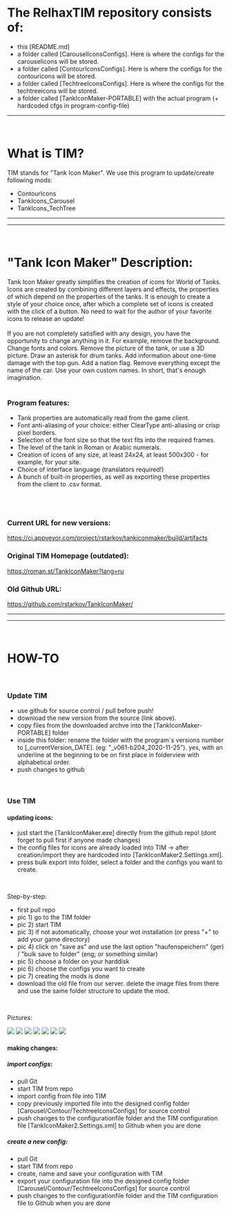 # The RelhaxTIM repository consists of: 
- this [README.md]
- a folder called [CarouselIconsConfigs]. Here is where the configs for the carouselicons will be stored.
- a folder called [ContourIconsConfigs].  Here is where the configs for the contouricons will be stored. 
- a folder called [TechtreeIconsConfigs].  Here is where the configs for the techtreeicons will be stored.
- a folder called [TankIconMaker-PORTABLE] with the actual program (+ hardcoded cfgs in program-config-file)
------------------------------------------------------------------- 
 <br>
 
# What is TIM? 
TIM stands for "Tank Icon Maker".
We use this program to update/create following mods:
- ContourIcons
- TankIcons_Carousel
- TankIcons_TechTree
-------------------------------------------------------------------
------------------------------------------------------------------- 
 <br> 
 
# "Tank Icon Maker" Description:
Tank Icon Maker greatly simplifies the creation of icons for World of Tanks. 
Icons are created by combining different layers and effects, the properties of which depend on the properties of the tanks. 
It is enough to create a style of your choice once, after which a complete set of icons is created with the click of a button. 
No need to wait for the author of your favorite icons to release an update! <br>
 <br>
If you are not completely satisfied with any design, you have the opportunity to change anything in it. 
For example, remove the background. Change fonts and colors. Remove the picture of the tank, or use a 3D picture. 
Draw an asterisk for drum tanks. Add information about one-time damage with the top gun. Add a nation flag. 
Remove everything except the name of the car. Use your own custom names. 
In short, that's enough imagination. <br>
 <br>
 
### Program features:
- Tank properties are automatically read from the game client.
- Font anti-aliasing of your choice: either ClearType anti-aliasing or crisp pixel borders.
- Selection of the font size so that the text fits into the required frames.
- The level of the tank in Roman or Arabic numerals.
- Creation of icons of any size, at least 24x24, at least 500x300 - for example, for your site.
- Choice of interface language (translators required!)
- A bunch of built-in properties, as well as exporting these properties from the client to .csv format.
 <br>
 <br>
 
### Current URL for new versions:
https://ci.appveyor.com/project/rstarkov/tankiconmaker/build/artifacts
 <br>
 
### Original TIM Homepage (outdated):
https://roman.st/TankIconMaker?lang=ru
 <br>
 
### Old Github URL:
https://github.com/rstarkov/TankIconMaker/ <br>

-------------------------------------------------------------------
------------------------------------------------------------------- 
 <br>
 
# HOW-TO 
 <br>
 
### Update TIM
- use github for source control / pull before push!
- download the new version from the source (link above).
- copy files from the downloaded archve into the [TankIconMaker-PORTABLE] folder
- inside this folder: rename the folder with the program´s versions number to [_currentVersion_DATE]. (eg: "_v061-b204_2020-11-25"). yes, with an underline at the beginning to be on first place in folderview with alphabetical order.
- push changes to github <br>
 <br>

### Use TIM
#### updating icons:
- just start the [TankIconMaker.exe] directly from the github repo! (dont forget to pull first if anyone made changes)
- the config files for icons are already loaded into TIM -> after creation/import they are hardcoded into [TankIconMaker2.Settings.xml]. 
- press bulk export into folder, select a folder and the configs you want to create.
<br>

Step-by-step:
- first pull repo
- pic 1) go to the TIM folder 
- pic 2)  start TIM
- pic 3) if not automatically, choose your wot installation (or press "+" to add your game directory)
- pic 4) click on "save as" and use the last option "haufenspeichern" (ger) / "bulk save to folder" (eng; or something similar)
- pic 5) choose a folder on your harddisk
- pic 6) choose the configs you want to create
- pic 7) creating the mods is done
- download the old file from our server. delete the image files from there and use the same folder structure to update the mod.
<br>

Pictures:

![](http://bigmods.relhaxmodpack.com/Medias/Pictures/01_HowToPics/TIM/1_TIM_stepByStep.png)
![](http://bigmods.relhaxmodpack.com/Medias/Pictures/01_HowToPics/TIM/2_TIM_stepByStep.png)
![](http://bigmods.relhaxmodpack.com/Medias/Pictures/01_HowToPics/TIM/3_TIM_stepByStep.png)
![](http://bigmods.relhaxmodpack.com/Medias/Pictures/01_HowToPics/TIM/4_TIM_stepByStep.png)
![](http://bigmods.relhaxmodpack.com/Medias/Pictures/01_HowToPics/TIM/5_TIM_stepByStep.png)
![](http://bigmods.relhaxmodpack.com/Medias/Pictures/01_HowToPics/TIM/6_TIM_stepByStep.png)
![](http://bigmods.relhaxmodpack.com/Medias/Pictures/01_HowToPics/TIM/7_TIM_stepByStep.png)

#### making changes:

##### import configs:
- pull Git
- start TIM from repo
- import config from file into TIM
- copy previously imported file into the designed config folder [Carousel/Contour/TechtreeIconsConfigs] for source control
- push changes to the configurationfile folder and the TIM configuration file [TankIconMaker2.Settings.xml] to Github when you are done


##### create a new config: 
- pull Git
- start TIM from repo
- create, name and save your configuration with TIM
- export your configuration file into the designed config folder [Carousel/Contour/TechtreeIconsConfigs] for source control
- push changes to the configurationfile folder and the TIM configuration file to Github when you are done

<br>
<br>
